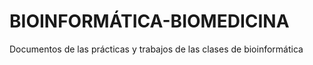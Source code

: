 # BIOINFORMÁTICA-BIOMEDICINA

Documentos de las prácticas y trabajos de las clases de bioinformática


